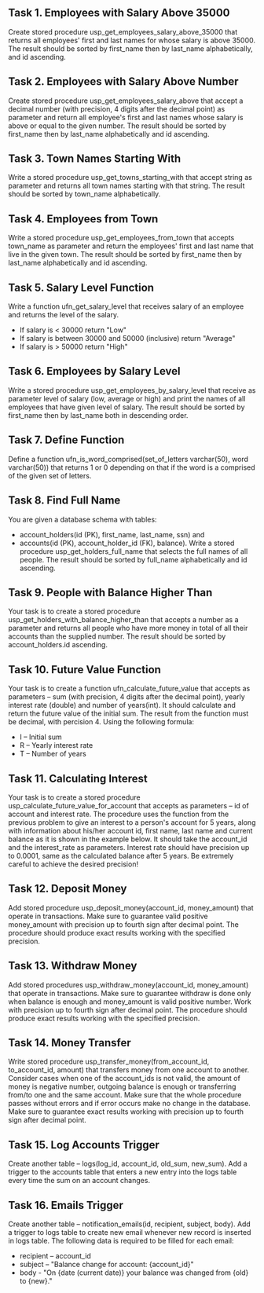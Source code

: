## Task 1.	Employees with Salary Above 35000
Create stored procedure usp_get_employees_salary_above_35000 that returns all employees' first and last names for whose salary is above 35000. The result should be sorted by first_name then by last_name alphabetically, and id ascending.



## Task 2.	Employees with Salary Above Number

Create stored procedure usp_get_employees_salary_above that accept a decimal number (with precision, 4 digits after the decimal point) as parameter and return all employee's first and last names whose salary is above or equal to the given number. The result should be sorted by first_name then by last_name alphabetically and id ascending.



## Task 3.	Town Names Starting With
Write a stored procedure usp_get_towns_starting_with that accept string as parameter and returns all town names starting with that string. The result should be sorted by town_name alphabetically.



## Task 4.	Employees from Town
Write a stored procedure usp_get_employees_from_town that accepts town_name as parameter and return the employees' first and last name that live in the given town. The result should be sorted by first_name then by last_name alphabetically and id ascending.



## Task 5.	Salary Level Function
Write a function ufn_get_salary_level that receives salary of an employee and returns the level of the salary.
- If salary is < 30000 return "Low"
- If salary is between 30000 and 50000 (inclusive) return "Average"
- If salary is > 50000 return "High"



## Task 6.	Employees by Salary Level

Write a stored procedure usp_get_employees_by_salary_level that receive as parameter level of salary (low, average or high) and print the names of all employees that have given level of salary. The result should be sorted by first_name then by last_name both in descending order.



## Task 7.	Define Function
Define a function ufn_is_word_comprised(set_of_letters varchar(50), word varchar(50))  that returns 1 or 0 depending on that if the word is a comprised of the given set of letters. 



## Task 8.	Find Full Name
You are given a database schema with tables:
- account_holders(id (PK), first_name, last_name, ssn) 
and 
- accounts(id (PK), account_holder_id (FK), balance).
Write a stored procedure usp_get_holders_full_name that selects the full names of all people. The result should be sorted by full_name alphabetically and id ascending.



## Task 9.	People with Balance Higher Than
Your task is to create a stored procedure usp_get_holders_with_balance_higher_than that accepts a number as a parameter and returns all people who have more money in total of all their accounts than the supplied number. The result should be sorted by account_holders.id ascending. 



## Task 10.	Future Value Function
Your task is to create a function ufn_calculate_future_value that accepts as parameters – sum (with precision, 4 digits after the decimal point), yearly interest rate (double) and number of years(int). It should calculate and return the future value of the initial sum. The result from the function must be decimal, with percision 4.
 Using the following formula:

- I – Initial sum
- R – Yearly interest rate
- T – Number of years



## Task 11.	Calculating Interest
Your task is to create a stored procedure usp_calculate_future_value_for_account that accepts as parameters – id of account and interest rate. The procedure uses the function from the previous problem to give an interest to a person's account for 5 years, along with information about his/her account id, first name, last name and current balance as it is shown in the example below. It should take the account_id and the interest_rate as parameters. Interest rate should have precision up to 0.0001, same as the calculated balance after 5 years. Be extremely careful to achieve the desired precision!



## Task 12.	Deposit Money
Add stored procedure usp_deposit_money(account_id, money_amount) that operate in transactions. 
Make sure to guarantee valid positive money_amount with precision up to fourth sign after decimal point. The procedure should produce exact results working with the specified precision.



## Task 13.	Withdraw Money
Add stored procedures usp_withdraw_money(account_id, money_amount) that operate in transactions. 
Make sure to guarantee withdraw is done only when balance is enough and money_amount is valid positive number. Work with precision up to fourth sign after decimal point. The procedure should produce exact results working with the specified precision.



## Task 14.	Money Transfer
Write stored procedure usp_transfer_money(from_account_id, to_account_id, amount) that transfers money from one account to another. Consider cases when one of the account_ids is not valid, the amount of money is negative number, outgoing balance is enough or transferring from/to one and the same account. Make sure that the whole procedure passes without errors and if error occurs make no change in the database. 
Make sure to guarantee exact results working with precision up to fourth sign after decimal point.



## Task 15.	Log Accounts Trigger
Create another table – logs(log_id, account_id, old_sum, new_sum). Add a trigger to the accounts table that enters a new entry into the logs table every time the sum on an account changes.



## Task 16.	Emails Trigger
Create another table – notification_emails(id, recipient, subject, body). Add a trigger to logs table to create new email whenever new record is inserted in logs table. The following data is required to be filled for each email:
- recipient – account_id
- subject – "Balance change for account: {account_id}"
- body - "On {date (current date)} your balance was changed from {old} to {new}."